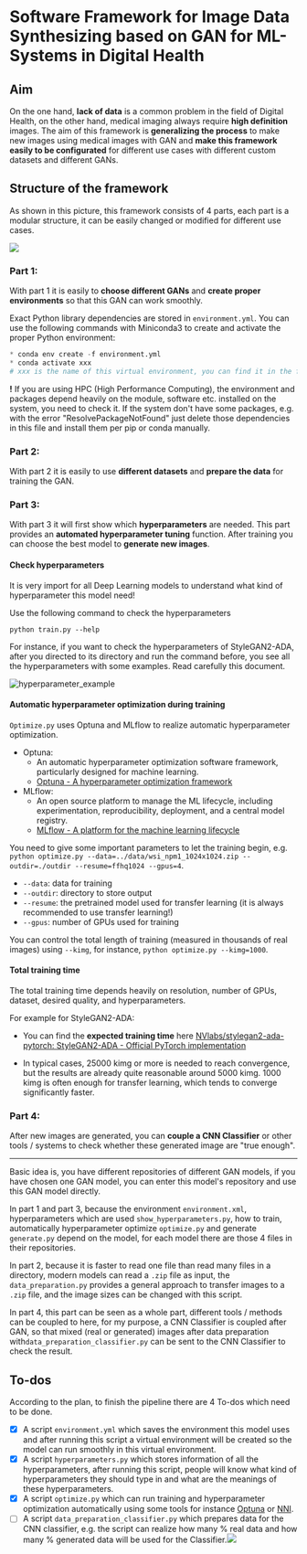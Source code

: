 # Software Framework for Image Data Synthesizing based on GAN for ML-Systems in Digital Health

## Aim

On the one hand, **lack of data** is a common problem in the field of Digital Health, on the other hand, medical imaging always require **high definition** images. The aim of this framework is **generalizing the process** to make new images using medical images with GAN and **make this framework easily to be configurated** for different use cases with different custom datasets and different GANs.

## Structure of the framework

As shown in this picture, this framework consists of 4 parts, each part is a modular structure, it can be easily changed or modified for different use cases. 

![](./Framework.png)

### Part 1:

With part 1 it is easily to **choose different GANs** and **create proper environments** so that this GAN can work smoothly. 

Exact Python library dependencies are stored in `environment.yml`. You can use the following commands with Miniconda3 to create and activate the proper Python environment:

```python
* conda env create -f environment.yml
* conda activate xxx 
# xxx is the name of this virtual environment, you can find it in the first line of `environment.yml`)
```

**!** If you are using HPC (High Performance Computing), the environment and packages depend heavily on the module, software etc. installed on the system, you need to check it. If the system don't have some packages, e.g. with the error "ResolvePackageNotFound" just delete those dependencies in this file and install them per pip or conda manually.

### Part 2:

With part 2 it is easily to use **different datasets** and **prepare the data** for training the GAN.

### Part 3:

With part 3 it will first show which **hyperparameters** are needed. This part provides an **automated hyperparameter tuning** function. After training you can choose the best model to **generate new images**.

#### Check hyperparameters

It is very import for all Deep Learning models to understand what kind of hyperparameter this model need!

Use the following command to check the hyperparameters

`python train.py --help`

For instance, if you want to check the hyperparameters of StyleGAN2-ADA, after you directed to its directory and run the command before, you see all the hyperparameters with some examples. Read carefully this document.

![hyperparameter_example](./hyperparameter_example.png)

#### Automatic hyperparameter optimization during training

`Optimize.py` uses Optuna and MLflow to realize automatic hyperparameter optimization.

- Optuna: 
  - An automatic hyperparameter optimization software framework, particularly designed for machine learning.
  - [Optuna - A hyperparameter optimization framework](https://optuna.org/)
- MLflow: 
  - An open source platform to manage the ML lifecycle, including experimentation, reproducibility, deployment, and a central model registry.
  - [MLflow - A platform for the machine learning lifecycle](https://mlflow.org/)

You need to give some important parameters to let the training begin, e.g. `python optimize.py --data=../data/wsi_npm1_1024x1024.zip --outdir=./outdir --resume=ffhq1024 --gpus=4`.

- `--data`: data for training
- `--outdir`: directory to store output 
- `--resume`: the pretrained model used for transfer learning (it is always recommended to use transfer learning!)
- `--gpus`: number of GPUs used for training

You can control the total length of training (measured in thousands of real images) using `--kimg`, for instance, `python optimize.py --kimg=1000`.

#### Total training time

The total training time depends heavily on resolution, number of GPUs, dataset, desired quality, and hyperparameters. 

For example for StyleGAN2-ADA:

- You can find the **expected training time** here [NVlabs/stylegan2-ada-pytorch: StyleGAN2-ADA - Official PyTorch implementation](https://github.com/NVlabs/stylegan2-ada-pytorch)

* In typical cases, 25000 kimg or more is needed to reach convergence, but the results are already quite reasonable around 5000 kimg. 1000 kimg is often enough for transfer learning, which tends to converge significantly faster. 

### Part 4:

After new images are generated, you can **couple a CNN Classifier** or other tools / systems to check whether these generated image are "true enough".

---

Basic idea is, you have different repositories of different GAN models, if you have chosen one GAN model, you can enter this model's repository and use this GAN model directly. 

In part 1 and part 3, because the environment `environment.xml`, hyperparameters which are used `show_hyperparameters.py`, how to train, automatically hyperparameter optimize `optimize.py` and generate `generate.py` depend on the model, for each model  there are those 4 files in their repositories.

In part 2, because it is faster to read one file than read many files in a directory, modern models can read a `.zip` file as input, the `data_preparation.py` provides a general approach to transfer images to a `.zip` file, and the image sizes can be changed with this script. 

In part 4, this part can be seen as a whole part, different tools / methods can be coupled to here, for my purpose, a CNN Classifier is coupled after GAN, so that mixed (real or generated) images after data preparation with`data_preparation_classifier.py` can be sent to the CNN Classifier to check the result.  

## To-dos

According to the plan, to finish the pipeline there are 4 To-dos which need to be done.

- [x] A script `environment.yml` which saves the environment this model uses and after running this script a virtual environment will be created so the model can run smoothly in this virtual environment.
- [x] A script `hyperparameters.py` which stores information of all the hyperparameters, after running this script, people will know what kind of hyperparameters they should type in and what are the meanings of these hyperparameters.
- [x] A script `optimize.py` which can run training and hyperparameter optimization automatically using some tools for instance [Optuna](https://optuna.org/) or [NNI](https://nni.readthedocs.io/en/stable/).
- [ ] A script `data_preparation_classifier.py` which prepares data for the CNN classifier, e.g. the script can realize how many % real data and how many % generated data will be used for the Classifier.![](./GAN_Pipeline.jpg)